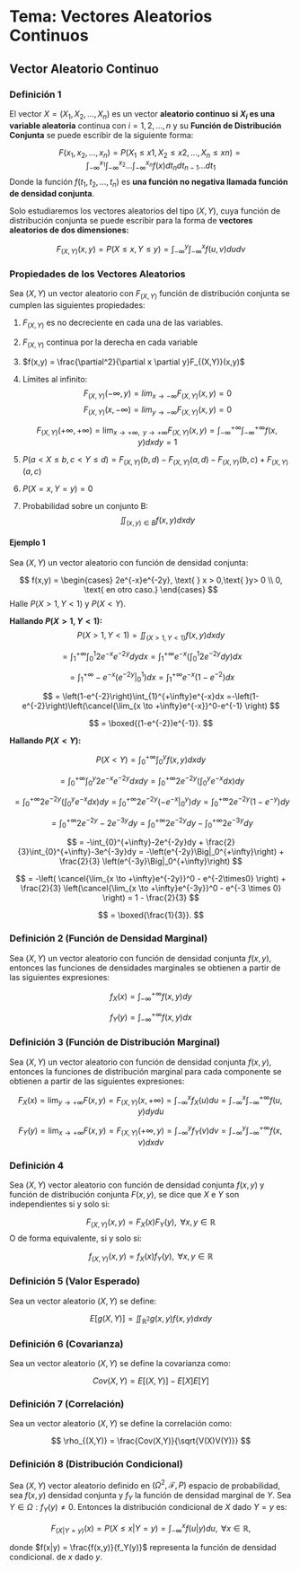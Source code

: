# Tema: Vectores Aleatorios Continuos

## Vector Aleatorio Continuo
### Definición 1

El vector $X  = (X_1,X_2,...,X_n)$ es un vector **aleatorio continuo si $X_i$ es una variable aleatoria** continua con $i = 1,2,...,n$ y su **Función de Distribución Conjunta** se puede escribir de la siguiente forma:

$$
F(x_1,x_2,...,x_n) = P(X_1 \leq x1,X_2 \leq x2,...,X_n \leq xn) = \int_{-\infty}^{x_1}\int_{-\infty}^{x_2}...\int_{-\infty}^{x_n}f(x)dt_ndt_{n-1}...dt_1
$$
Donde la función $f(t_1,t_2,...,t_n)$ es **una función no negativa llamada función de densidad conjunta**.

Solo estudiaremos los vectores aleatorios del tipo $(X,Y)$, cuya función de distribución conjunta se puede escribir para la forma de **vectores aleatorios de dos dimensiones:**

$$
F_{(X,Y)}(x,y) = P(X \leq x, Y \leq y) = \int_{-\infty}^y\int_{-\infty}^{x}f(u,v)dudv
$$

### Propiedades de los Vectores Aleatorios

Sea $(X,Y)$ un vector aleatorio con $F_{(X,Y)}$ función de distribución conjunta se cumplen las siguientes propiedades:

1) $F_{(X,Y)}$ es no decreciente en cada una de las variables.

2) $F_{(X,Y)}$ continua por la derecha en cada variable

3) $f(x,y) = \frac{\partial^2}{\partial x \partial y}F_{(X,Y)}(x,y)$ 

4)  Límites al infinito: 
	$$
	F_{(X,Y)}(-\infty,y) = lim_{x \to -\infty}F_{(X,Y)}(x,y) = 0$$
	$$
	F_{(X,Y)}(x,-\infty) = lim_{y \to -\infty}F_{(X,Y)}(x,y) = 0
	$$

	$$
	F_{(X,Y)}(+\infty,+\infty) = \lim_{x \to +\infty, \text{ }y \to +\infty}F_{(X,Y)}(x,y) = \int_{-\infty}^{+\infty}\int_{-\infty}^{+\infty}f(x,y)dxdy = 1
	$$

5) $P(a < X \leq b, c < Y \leq d) = F_{(X,Y)}(b,d) - F_{(X,Y)}(a,d) - F_{(X,Y)}(b,c) + F_{(X,Y)}(a,c)$

6) $P(X = x, Y = y) = 0$

7) Probabilidad sobre un conjunto B:
	$$
	\iint_{(x,y) \in B} f(x,y)dxdy 
	$$

#### Ejemplo 1

Sea $(X,Y)$ un vector aleatorio con función de densidad conjunta:

$$
f(x,y) = 
\begin{cases}
2e^{-x}e^{-2y}, \text{ } x > 0,\text{ }y> 0 \\
0, \text{ en otro caso.}
\end{cases}
$$
Halle $P(X > 1, Y < 1)$ y $P(X < Y)$.

**Hallando $P(X>1,Y<1)$:**
$$
P(X > 1, Y < 1) = \iint_{(X>1, Y<1)} f(x,y)dxdy
$$

$$
= \int_{1}^{+\infty}\int_{0}^{1} 2e^{-x}e^{-2y} dydx = \int_{1}^{+\infty}e^{-x}\left(\int_{0}^{1}2e^{-2y}dy\right)dx
$$

$$
= \int_{1}^{+\infty}-e^{-x}\Big(e^{-2y}\Big|_{0}^{1}\Big)dx = \int_{1}^{+\infty}e^{-x}\left(1 -e^{-2} \right) dx
$$

$$
= \left(1-e^{-2}\right)\int_{1}^{+\infty}e^{-x}dx =-\left(1-e^{-2}\right)\left(\cancel{\lim_{x \to +\infty}e^{-x}}^0-e^{-1} \right)
$$

$$
= \boxed{(1-e^{-2})e^{-1}}.
$$

**Hallando $P(X<Y)$:**

$$
P(X<Y) = \int_{0}^{+\infty}\int_{0}^yf(x,y)dxdy
$$

$$
= \int_{0}^{+\infty}\int_{0}^y 2e^{-x}e^{-2y} dxdy = \int_{0}^{+\infty} 2e^{-2y}\left(\int_{0}^y e^{-x}dx\right)dy
$$

$$
= \int_{0}^{+\infty} 2e^{-2y}\left(\int_{0}^y e^{-x}dx\right)dy = \int_{0}^{+\infty} 2e^{-2y}\left(-e^{-x}\Big|_0^y \right)dy = \int_{0}^{+\infty} 2e^{-2y}\left( 1 - e^{-y}\right) dy  
$$

$$
= \int_{0}^{+\infty}2e^{-2y} -2e^{-3y}dy = \int_{0}^{+\infty}2e^{-2y}dy - \int_{0}^{+\infty}2e^{-3y}dy 
$$

$$
= -\int_{0}^{+\infty}-2e^{-2y}dy + \frac{2}{3}\int_{0}^{+\infty}-3e^{-3y}dy = -\left(e^{-2y}\Big|_0^{+\infty}\right) + \frac{2}{3} \left(e^{-3y}\Big|_0^{+\infty}\right)
$$

$$
= -\left( \cancel{\lim_{x \to +\infty}e^{-2y}}^0 - e^{-2\times0} \right) + \frac{2}{3} \left(\cancel{\lim_{x \to +\infty}e^{-3y}}^0 - e^{-3 \times 0} \right) = 1 - \frac{2}{3}
$$

$$
= \boxed{\frac{1}{3}}.
$$

### Definición 2 (Función de Densidad Marginal)

Sea $(X,Y)$ un vector aleatorio con
función de densidad conjunta $f(x, y)$, entonces las funciones de densidades marginales se
obtienen a partir de las siguientes expresiones:

$$
f_X(x) = \int_{-\infty}^{+\infty}f(x,y)dy
$$

$$
f_Y(y) = \int_{-\infty}^{+\infty}f(x,y)dx
$$
### Definición 3 (Función de Distribución Marginal)

Sea $(X,Y)$ un vector aleatorio con función de densidad conjunta $f(x,y)$, entonces la funciones de distribución marginal para cada componente se obtienen a partir de las siguientes expresiones:

$$
F_X(x) = \lim_{y\to+\infty}F(x,y) = F_{(X,Y)}(x,+\infty) = \int_{-\infty}^{x}f_X(u)du = \int_{-\infty}^{x}\int_{-\infty}^{+\infty}f(u,y)dydu
$$

$$
F_Y(y) = \lim_{x\to+\infty}F(x,y) = F_{(X,Y)}(+\infty,y) = \int_{-\infty}^{y}f_Y(v)dv = \int_{-\infty}^{y}\int_{-\infty}^{+\infty}f(x,v)dxdv
$$

### Definición 4

Sea $(X,Y)$ vector aleatorio con función de densidad conjunta $f(x,y)$ y función de distribución conjunta $F(x,y)$, se dice que $X$ e $Y$ son independientes si y solo si:

$$
F_{(X,Y)}(x,y) = F_X(x)F_Y(y), \text{ } \forall x,y \in \mathbb{R}
$$
O de forma equivalente, si y solo si:

$$
f_{(X,Y)}(x,y) = f_X(x)f_Y(y), \text{ } \forall x,y \in \mathbb{R}
$$

### Definición 5 (Valor Esperado)

Sea un vector aleatorio $(X,Y)$ se define:

$$
E[g(X,Y)] = \iint_{\mathbb{R}^2}g(x,y)f(x,y)dxdy
$$

### Definición 6 (Covarianza)

Sea un vector aleatorio $(X,Y)$ se define la covarianza como:

$$
Cov(X,Y) = E[(X,Y)] - E[X]E[Y]
$$

### Definición 7 (Correlación)

Sea un vector aleatorio $(X,Y)$ se define la correlación como:

$$
\rho_{(X,Y)} = \frac{Cov(X,Y)}{\sqrt{V(X)V(Y)}}
$$

### Definición 8 (Distribución Condicional)

Sea $(X,Y)$ vector aleatorio definido en $(\Omega^2, \mathcal{F}, P)$ espacio de probabilidad, sea $f(x,y)$ densidad conjunta y $f_Y$ la función de densidad marginal de $Y$. Sea $Y \in \Omega: f_Y(y) \neq 0$. Entonces la distribución condicional de $X$ dado $Y = y$ es:

$$
F_{(X|Y=y)}(x) = P(X \leq x | Y = y) = \int_{-\infty}^x f(u|y)du, \text{ } \forall x \in \mathbb{R},
$$

donde $f(x|y) = \frac{f(x,y)}{f_Y(y)}$ representa la función de densidad condicional. de $x$ dado $y$.